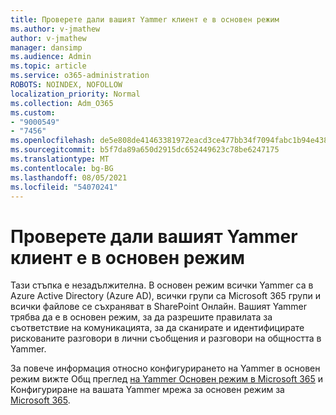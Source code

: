 ```yaml
---
title: Проверете дали вашият Yammer клиент е в основен режим
ms.author: v-jmathew
author: v-jmathew
manager: dansimp
ms.audience: Admin
ms.topic: article
ms.service: o365-administration
ROBOTS: NOINDEX, NOFOLLOW
localization_priority: Normal
ms.collection: Adm_O365
ms.custom:
- "9000549"
- "7456"
ms.openlocfilehash: de5e808de41463381972eacd3ce477bb34f7094fabc1b94e438964c350a78c0e
ms.sourcegitcommit: b5f7da89a650d2915dc652449623c78be6247175
ms.translationtype: MT
ms.contentlocale: bg-BG
ms.lasthandoff: 08/05/2021
ms.locfileid: "54070241"
---
```

# <a name="verify-your-yammer-tenant-is-in-native-mode"></a>Проверете дали вашият Yammer клиент е в основен режим

Тази стъпка е незадължителна. В основен режим всички Yammer са в Azure Active Directory (Azure AD), всички групи са Microsoft 365 групи и всички файлове се съхраняват в SharePoint Онлайн. Вашият Yammer трябва да е в основен режим, за да разрешите правилата за съответствие на комуникацията, за да сканирате и идентифицирате рискованите разговори в лични съобщения и разговори на общността в Yammer.  
  
За повече информация относно конфигурирането на Yammer в основен режим вижте Общ преглед [на Yammer Основен режим в Microsoft 365](https://go.microsoft.com/fwlink/?linkid=2129829) и Конфигуриране на вашата Yammer мрежа за основен режим за [Microsoft 365](https://go.microsoft.com/fwlink/?linkid=2129772).
